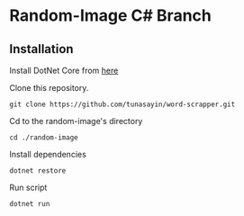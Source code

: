 # Random-Image C# Branch

## Installation

Install DotNet Core from [here](https://dotnet.microsoft.com/en-us/download)<br>

Clone this repository.

```
git clone https://github.com/tunasayin/word-scrapper.git
```

Cd to the random-image's directory

```
cd ./random-image
```

Install dependencies
```
dotnet restore 
```

Run script
```
dotnet run
```